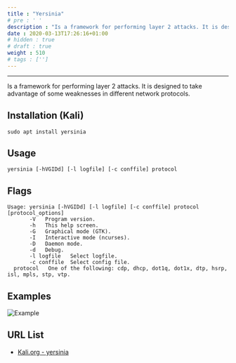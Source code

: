 ```yaml
---
title : "Yersinia"
# pre : ' '
description : "Is a framework for performing layer 2 attacks. It is designed to take advantage of some weaknesses in different network protocols."
date : 2020-03-13T17:26:16+01:00
# hidden : true
# draft : true
weight : 510
# tags : ['']
---
```


---

Is a framework for performing layer 2 attacks. It is designed to take advantage of some weaknesses in different network protocols.

## Installation (Kali)

```plain
sudo apt install yersinia
```

## Usage

```plain
yersinia [-hVGIDd] [-l logfile] [-c conffile] protocol
```

## Flags

```plain
Usage: yersinia [-hVGIDd] [-l logfile] [-c conffile] protocol [protocol_options]
       -V   Program version.
       -h   This help screen.
       -G   Graphical mode (GTK).
       -I   Interactive mode (ncurses).
       -D   Daemon mode.
       -d   Debug.
       -l logfile   Select logfile.
       -c conffile  Select config file.
  protocol   One of the following: cdp, dhcp, dot1q, dot1x, dtp, hsrp, isl, mpls, stp, vtp.
```

## Examples

![Example](images/example.png)

## URL List

- [Kali.org - yersinia](https://tools.kali.org/vulnerability-analysis/yersinia)
